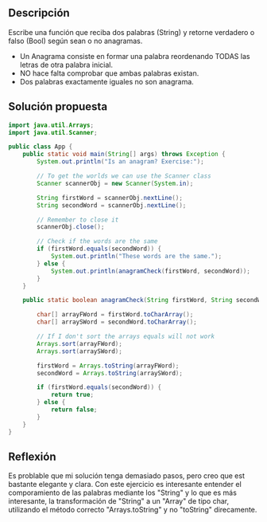 ## Descripción

Escribe una función que reciba dos palabras (String) y retorne verdadero o falso (Bool) según sean o no anagramas.
- Un Anagrama consiste en formar una palabra reordenando TODAS las letras de otra palabra inicial.
- NO hace falta comprobar que ambas palabras existan.
- Dos palabras exactamente iguales no son anagrama.

## Solución propuesta 

```java
import java.util.Arrays;
import java.util.Scanner;

public class App {
    public static void main(String[] args) throws Exception {
        System.out.println("Is an anagram? Exercise:");

        // To get the worlds we can use the Scanner class
        Scanner scannerObj = new Scanner(System.in);

        String firstWord = scannerObj.nextLine();
        String secondWord = scannerObj.nextLine();

        // Remember to close it
        scannerObj.close();

        // Check if the words are the same
        if (firstWord.equals(secondWord)) {
            System.out.println("These words are the same.");
        } else {
            System.out.println(anagramCheck(firstWord, secondWord));
        }
    }

    public static boolean anagramCheck(String firstWord, String secondWord) {

        char[] arrayFWord = firstWord.toCharArray();
        char[] arraySWord = secondWord.toCharArray();

        // If I don't sort the arrays equals will not work
        Arrays.sort(arrayFWord);
        Arrays.sort(arraySWord);

        firstWord = Arrays.toString(arrayFWord);
        secondWord = Arrays.toString(arraySWord);

        if (firstWord.equals(secondWord)) {
            return true;
        } else {
            return false;
        }
    }
}
```
## Reflexión
Es problable que mi solución tenga demasiado pasos, pero creo que est bastante elegante y clara. Con este ejercicio es interesante entender el comporamiento de las palabras mediante los "String" y lo que es más interesante, la transformación de "String" a un "Array" de tipo char, utilizando el método correcto "Arrays.toString" y no "toString" direcamente.
